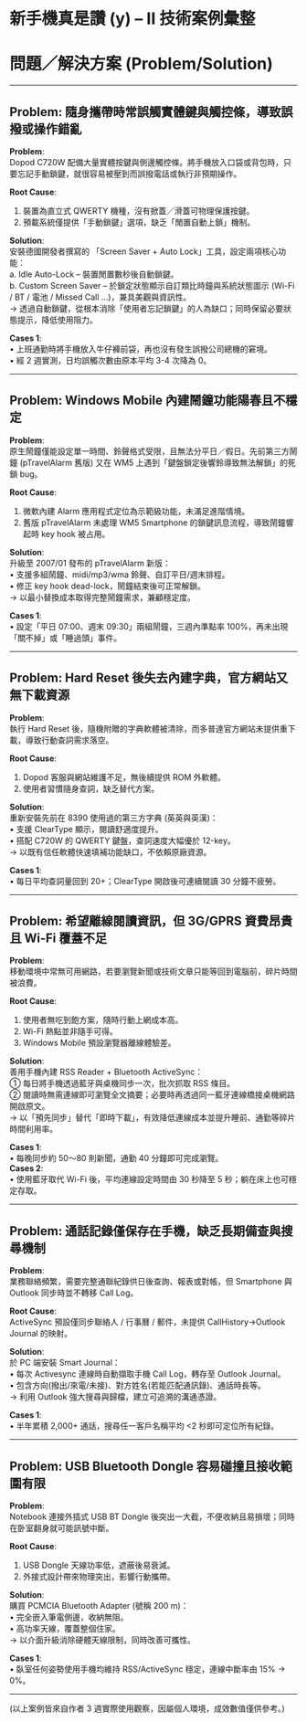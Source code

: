 # 新手機真是讚 (y) – II  技術案例彙整

# 問題／解決方案 (Problem/Solution)

---

## Problem: 隨身攜帶時常誤觸實體鍵與觸控條，導致誤撥或操作錯亂

**Problem**:  
Dopod C720W 配備大量實體按鍵與側邊觸控條。將手機放入口袋或背包時，只要忘記手動鎖鍵，就很容易被壓到而誤撥電話或執行非預期操作。

**Root Cause**:  
1. 裝置為直立式 QWERTY 機種，沒有掀蓋／滑蓋可物理保護按鍵。  
2. 預載系統僅提供「手動鎖鍵」選項，缺乏「閒置自動上鎖」機制。  

**Solution**:  
安裝德國開發者撰寫的 「Screen Saver + Auto Lock」工具，設定兩項核心功能：  
a. Idle Auto-Lock – 裝置閒置數秒後自動鎖鍵。  
b. Custom Screen Saver – 於鎖定狀態顯示自訂類比時鐘與系統狀態圖示 (Wi-Fi / BT / 電池 / Missed Call …)，兼具美觀與資訊性。  
→ 透過自動鎖鍵，從根本消除「使用者忘記鎖鍵」的人為缺口；同時保留必要狀態提示，降低使用阻力。

**Cases 1**:  
• 上班通勤時將手機放入牛仔褲前袋，再也沒有發生誤撥公司總機的窘境。  
• 經 2 週實測，日均誤觸次數由原本平均 3-4 次降為 0。  

---

## Problem: Windows Mobile 內建鬧鐘功能陽春且不穩定

**Problem**:  
原生鬧鐘僅能設定單一時間、鈴聲格式受限，且無法分平日／假日。先前第三方鬧鐘 (pTravelAlarm 舊版) 又在 WM5 上遇到「鍵盤鎖定後響鈴導致無法解鎖」的死鎖 bug。

**Root Cause**:  
1. 微軟內建 Alarm 應用程式定位為示範級功能，未滿足進階情境。  
2. 舊版 pTravelAlarm 未處理 WM5 Smartphone 的鎖鍵訊息流程，導致鬧鐘響起時 key hook 被占用。

**Solution**:  
升級至 2007/01 發布的 pTravelAlarm 新版：  
• 支援多組鬧鐘、midi/mp3/wma 鈴聲、自訂平日/週末排程。  
• 修正 key hook dead-lock，鬧鐘結束後可正常解鎖。  
→ 以最小替換成本取得完整鬧鐘需求，兼顧穩定度。

**Cases 1**:  
• 設定「平日 07:00、週末 09:30」兩組鬧鐘，三週內準點率 100%，再未出現「關不掉」或「睡過頭」事件。  

---

## Problem: Hard Reset 後失去內建字典，官方網站又無下載資源

**Problem**:  
執行 Hard Reset 後，隨機附贈的字典軟體被清除，而多普達官方網站未提供重下載，導致行動查詞需求落空。

**Root Cause**:  
1. Dopod 客服與網站維護不足，無後續提供 ROM 外軟體。  
2. 使用者習慣隨身查詞，缺乏替代方案。

**Solution**:  
重新安裝先前在 8390 使用過的第三方字典 (英英與英漢)：  
• 支援 ClearType 顯示，閱讀舒適度提升。  
• 搭配 C720W 的 QWERTY 鍵盤，查詞速度大幅優於 12-key。  
→ 以既有信任軟體快速填補功能缺口，不依賴原廠資源。

**Cases 1**:  
• 每日平均查詞量回到 20+；ClearType 開啟後可連續閱讀 30 分鐘不疲勞。  

---

## Problem: 希望離線閱讀資訊，但 3G/GPRS 資費昂貴且 Wi-Fi 覆蓋不足

**Problem**:  
移動環境中常無可用網路，若要瀏覽新聞或技術文章只能等回到電腦前，碎片時間被浪費。

**Root Cause**:  
1. 使用者無吃到飽方案，隨時行動上網成本高。  
2. Wi-Fi 熱點並非隨手可得。  
3. Windows Mobile 預設瀏覽器離線體驗差。  

**Solution**:  
善用手機內建 RSS Reader + Bluetooth ActiveSync：  
① 每日將手機透過藍牙與桌機同步一次，批次抓取 RSS 條目。  
② 閱讀時無需連線即可瀏覽全文摘要；必要時再透過同一藍牙連線橋接桌機網路開啟原文。  
→ 以「預先同步」替代「即時下載」，有效降低連線成本並提升睡前、通勤等碎片時間利用率。

**Cases 1**:  
• 每晚同步約 50～80 則新聞，通勤 40 分鐘即可完成瀏覽。  
**Cases 2**:  
• 使用藍牙取代 Wi-Fi 後，平均連線設定時間由 30 秒降至 5 秒；躺在床上也可穩定存取。  

---

## Problem: 通話記錄僅保存在手機，缺乏長期備查與搜尋機制

**Problem**:  
業務聯絡頻繁，需要完整通聯紀錄供日後查詢、報表或對帳，但 Smartphone 與 Outlook 同步時並不轉移 Call Log。

**Root Cause**:  
ActiveSync 預設僅同步聯絡人 / 行事曆 / 郵件，未提供 CallHistory→Outlook Journal 的映射。  

**Solution**:  
於 PC 端安裝 Smart Journal：  
• 每次 Activesync 連線時自動擷取手機 Call Log，轉存至 Outlook Journal。  
• 包含方向(撥出/來電/未接)、對方姓名(若能匹配通訊錄)、通話時長等。  
→ 利用 Outlook 強大搜尋與歸檔，建立可追溯的溝通憑證。

**Cases 1**:  
• 半年累積 2,000+ 通話，搜尋任一客戶名稱平均 <2 秒即可定位所有紀錄。  

---

## Problem: USB Bluetooth Dongle 容易碰撞且接收範圍有限

**Problem**:  
Notebook 連接外插式 USB BT Dongle 後突出一大截，不便收納且易損壞；同時在卧室翻身就可能訊號中斷。

**Root Cause**:  
1. USB Dongle 天線功率低，遮蔽後易衰減。  
2. 外接式設計帶來物理突出，影響行動攜帶。  

**Solution**:  
購買 PCMCIA Bluetooth Adapter (號稱 200 m)：  
• 完全嵌入筆電側邊，收納無阻。  
• 高功率天線，覆蓋整個住家。  
→ 以介面升級消除硬體天線限制，同時改善可攜性。

**Cases 1**:  
• 臥室任何姿勢使用手機均維持 RSS/ActiveSync 穩定，連線中斷率由 15% → 0%。  

---

(以上案例皆來自作者 3 週實際使用觀察，因屬個人環境，成效數值僅供參考。)